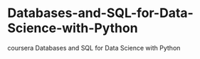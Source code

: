 # Databases-and-SQL-for-Data-Science-with-Python
coursera Databases and SQL for Data Science with Python
